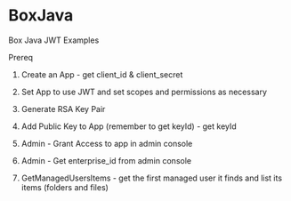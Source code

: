 # BoxJava
Box Java JWT Examples

Prereq
1.  Create an App - get client_id & client_secret
2.  Set App to use JWT and set scopes and permissions as necessary
3.  Generate RSA Key Pair
4.  Add Public Key to App (remember to get keyId) - get keyId
5.  Admin - Grant Access to app in admin console
6.  Admin - Get enterprise_id from admin console


1.  GetManagedUsersItems - get the first managed user it finds and list its items (folders and files)
